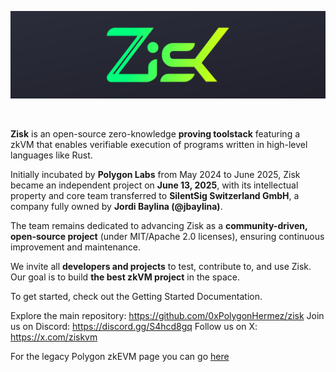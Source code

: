 ![Zisk logo](ZisK_top.png)
</div>
<br />

**Zisk** is an open-source zero-knowledge **proving toolstack** featuring a zkVM that enables verifiable execution of programs written in high-level languages like Rust.

Initially incubated by **Polygon Labs** from May 2024 to June 2025, Zisk became an independent project on **June 13, 2025**, with its intellectual property and core team transferred to **SilentSig Switzerland GmbH**, a company fully owned by **Jordi Baylina (@jbaylina)**.

The team remains dedicated to advancing Zisk as a **community-driven, open-source project** (under MIT/Apache 2.0 licenses), ensuring continuous improvement and maintenance.

We invite all **developers and projects** to test, contribute to, and use Zisk. Our goal is to build **the best zkVM project** in the space.

To get started, check out the Getting Started Documentation.

Explore the main repository: https://github.com/0xPolygonHermez/zisk 
Join us on Discord: https://discord.gg/S4hcd8gq 
Follow us on X: https://x.com/ziskvm 

For the legacy Polygon zkEVM page you can go [here](README_legacy.md)